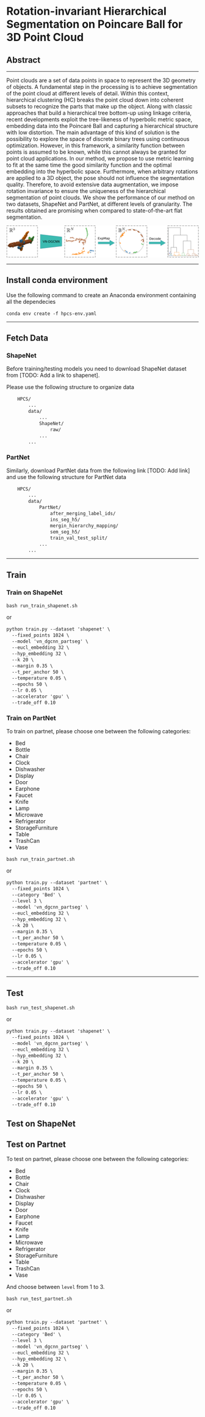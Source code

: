 # Rotation-invariant Hierarchical Segmentation on Poincare Ball for 3D Point Cloud
## Abstract


---
Point clouds are a set of data points in space to represent the 3D geometry of objects. A fundamental step in the processing is to achieve segmentation of the point cloud at different levels of detail. Within this context, hierarchical clustering (HC) breaks the point cloud down into coherent subsets to recognize the parts that make up the object. Along with classic approaches that build a hierarchical tree bottom-up using linkage criteria, recent developments exploit the tree-likeness of hyperbolic metric space, embedding data into the Poincaré Ball and capturing a hierarchical structure with low distortion. The main advantage of this kind of solution is the possibility to explore the space of discrete binary trees using continuous optimization. However, in this framework, a similarity function between points is assumed to be known, while this cannot always be granted for point cloud applications. In our method, we propose to use metric learning to fit at the same time the good similarity function and the optimal embedding into the hyperbolic space. Furthermore, when arbitrary rotations are applied to a 3D object, the pose should not influence the segmentation quality. Therefore, to avoid extensive data augmentation, we impose rotation invariance to ensure the uniqueness of the hierarchical segmentation of point clouds. We show the performance of our method on two datasets, ShapeNet and PartNet, at different levels of granularity. The results obtained are promising when compared to state-of-the-art flat segmentation.

![Summary of the Proposed method](images/summary.png "Summary of the proposed method.")

---


## Install conda environment
Use the following command to create an Anaconda environment containing all the dependecies
```
conda env create -f hpcs-env.yaml
```

---
## Fetch Data
### ShapeNet
Before training/testing models you need to download ShapeNet dataset from  [TODO: Add a link to shapenet].

Please use the following structure to organize data
```
    HPCS/
        ...
        data/
            ...
            ShapeNet/
                raw/
            ...
        ...
```

### PartNet
Similarly, download PartNet data from the following link [TODO: Add link]
and use the following structure for PartNet data
```
    HPCS/
        ...
        data/
            PartNet/
                after_merging_label_ids/
                ins_seg_h5/
                mergin_hierarchy_mapping/
                sem_seg_h5/
                train_val_test_split/
            ...
        ...
```

---
## Train

### Train on ShapeNet
```
bash run_train_shapenet.sh
```
or
```
python train.py --dataset 'shapenet' \
  --fixed_points 1024 \
  --model 'vn_dgcnn_partseg' \
  --eucl_embedding 32 \
  --hyp_embedding 32 \
  --k 20 \
  --margin 0.35 \
  --t_per_anchor 50 \
  --temperature 0.05 \
  --epochs 50 \
  --lr 0.05 \
  --accelerator 'gpu' \
  --trade_off 0.10
```
### Train on PartNet
To train on partnet, please choose one between the following categories:
- Bed
- Bottle
- Chair
- Clock
- Dishwasher
- Display
- Door
- Earphone
- Faucet
- Knife
- Lamp
- Microwave
- Refrigerator
- StorageFurniture
- Table
- TrashCan
- Vase

```
bash run_train_partnet.sh
```
or
```
python train.py --dataset 'partnet' \
  --fixed_points 1024 \
  --category 'Bed' \
  --level 3 \
  --model 'vn_dgcnn_partseg' \
  --eucl_embedding 32 \
  --hyp_embedding 32 \
  --k 20 \
  --margin 0.35 \
  --t_per_anchor 50 \
  --temperature 0.05 \
  --epochs 50 \
  --lr 0.05 \
  --accelerator 'gpu' \
  --trade_off 0.10
```

---
## Test
```
bash run_test_shapenet.sh
```
or
```
python train.py --dataset 'shapenet' \
  --fixed_points 1024 \
  --model 'vn_dgcnn_partseg' \
  --eucl_embedding 32 \
  --hyp_embedding 32 \
  --k 20 \
  --margin 0.35 \
  --t_per_anchor 50 \
  --temperature 0.05 \
  --epochs 50 \
  --lr 0.05 \
  --accelerator 'gpu' \
  --trade_off 0.10
```
## Test on ShapeNet

## Test on Partnet
To test on partnet, please choose one between the following categories:
- Bed
- Bottle
- Chair
- Clock
- Dishwasher
- Display
- Door
- Earphone
- Faucet
- Knife
- Lamp
- Microwave
- Refrigerator
- StorageFurniture
- Table
- TrashCan
- Vase

And choose between ``level`` from 1 to 3. 
```
bash run_test_partnet.sh
```
or
```
python train.py --dataset 'partnet' \
  --fixed_points 1024 \
  --category 'Bed' \
  --level 3 \
  --model 'vn_dgcnn_partseg' \
  --eucl_embedding 32 \
  --hyp_embedding 32 \
  --k 20 \
  --margin 0.35 \
  --t_per_anchor 50 \
  --temperature 0.05 \
  --epochs 50 \
  --lr 0.05 \
  --accelerator 'gpu' \
  --trade_off 0.10
```